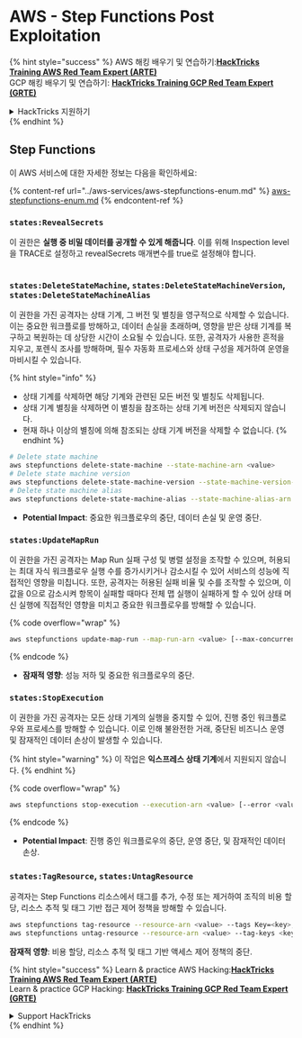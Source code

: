 # AWS - Step Functions Post Exploitation

{% hint style="success" %}
AWS 해킹 배우기 및 연습하기:<img src="../../../.gitbook/assets/image (1) (1) (1).png" alt="" data-size="line">[**HackTricks Training AWS Red Team Expert (ARTE)**](https://training.hacktricks.xyz/courses/arte)<img src="../../../.gitbook/assets/image (1) (1) (1).png" alt="" data-size="line">\
GCP 해킹 배우기 및 연습하기: <img src="../../../.gitbook/assets/image (2).png" alt="" data-size="line">[**HackTricks Training GCP Red Team Expert (GRTE)**<img src="../../../.gitbook/assets/image (2).png" alt="" data-size="line">](https://training.hacktricks.xyz/courses/grte)

<details>

<summary>HackTricks 지원하기</summary>

* [**구독 계획**](https://github.com/sponsors/carlospolop) 확인하기!
* **💬 [**Discord 그룹**](https://discord.gg/hRep4RUj7f) 또는 [**텔레그램 그룹**](https://t.me/peass)에 참여하거나 **Twitter** 🐦 [**@hacktricks\_live**](https://twitter.com/hacktricks_live)**를 팔로우하세요.**
* **[**HackTricks**](https://github.com/carlospolop/hacktricks) 및 [**HackTricks Cloud**](https://github.com/carlospolop/hacktricks-cloud) 깃허브 리포지토리에 PR을 제출하여 해킹 트릭을 공유하세요.**

</details>
{% endhint %}

## Step Functions

이 AWS 서비스에 대한 자세한 정보는 다음을 확인하세요:

{% content-ref url="../aws-services/aws-stepfunctions-enum.md" %}
[aws-stepfunctions-enum.md](../aws-services/aws-stepfunctions-enum.md)
{% endcontent-ref %}

### `states:RevealSecrets`

이 권한은 **실행 중 비밀 데이터를 공개할 수 있게 해줍니다**. 이를 위해 Inspection level을 TRACE로 설정하고 revealSecrets 매개변수를 true로 설정해야 합니다.

<figure><img src="../../../.gitbook/assets/image (348).png" alt=""><figcaption></figcaption></figure>

### `states:DeleteStateMachine`, `states:DeleteStateMachineVersion`, `states:DeleteStateMachineAlias`

이 권한을 가진 공격자는 상태 기계, 그 버전 및 별칭을 영구적으로 삭제할 수 있습니다. 이는 중요한 워크플로를 방해하고, 데이터 손실을 초래하며, 영향을 받은 상태 기계를 복구하고 복원하는 데 상당한 시간이 소요될 수 있습니다. 또한, 공격자가 사용한 흔적을 지우고, 포렌식 조사를 방해하며, 필수 자동화 프로세스와 상태 구성을 제거하여 운영을 마비시킬 수 있습니다.

{% hint style="info" %}
* 상태 기계를 삭제하면 해당 기계와 관련된 모든 버전 및 별칭도 삭제됩니다.
* 상태 기계 별칭을 삭제하면 이 별칭을 참조하는 상태 기계 버전은 삭제되지 않습니다.
* 현재 하나 이상의 별칭에 의해 참조되는 상태 기계 버전을 삭제할 수 없습니다.
{% endhint %}
```bash
# Delete state machine
aws stepfunctions delete-state-machine --state-machine-arn <value>
# Delete state machine version
aws stepfunctions delete-state-machine-version --state-machine-version-arn <value>
# Delete state machine alias
aws stepfunctions delete-state-machine-alias --state-machine-alias-arn <value>
```
* **Potential Impact**: 중요한 워크플로우의 중단, 데이터 손실 및 운영 중단.

### `states:UpdateMapRun`

이 권한을 가진 공격자는 Map Run 실패 구성 및 병렬 설정을 조작할 수 있으며, 허용되는 최대 자식 워크플로우 실행 수를 증가시키거나 감소시킬 수 있어 서비스의 성능에 직접적인 영향을 미칩니다. 또한, 공격자는 허용된 실패 비율 및 수를 조작할 수 있으며, 이 값을 0으로 감소시켜 항목이 실패할 때마다 전체 맵 실행이 실패하게 할 수 있어 상태 머신 실행에 직접적인 영향을 미치고 중요한 워크플로우를 방해할 수 있습니다.

{% code overflow="wrap" %}
```bash
aws stepfunctions update-map-run --map-run-arn <value> [--max-concurrency <value>] [--tolerated-failure-percentage <value>] [--tolerated-failure-count <value>]
```
{% endcode %}

* **잠재적 영향**: 성능 저하 및 중요한 워크플로우의 중단.

### `states:StopExecution`

이 권한을 가진 공격자는 모든 상태 기계의 실행을 중지할 수 있어, 진행 중인 워크플로우와 프로세스를 방해할 수 있습니다. 이로 인해 불완전한 거래, 중단된 비즈니스 운영 및 잠재적인 데이터 손상이 발생할 수 있습니다.

{% hint style="warning" %}
이 작업은 **익스프레스 상태 기계**에서 지원되지 않습니다.
{% endhint %}

{% code overflow="wrap" %}
```bash
aws stepfunctions stop-execution --execution-arn <value> [--error <value>] [--cause <value>]
```
{% endcode %}

* **Potential Impact**: 진행 중인 워크플로우의 중단, 운영 중단, 및 잠재적인 데이터 손상.

### `states:TagResource`, `states:UntagResource`

공격자는 Step Functions 리소스에서 태그를 추가, 수정 또는 제거하여 조직의 비용 할당, 리소스 추적 및 태그 기반 접근 제어 정책을 방해할 수 있습니다.
```bash
aws stepfunctions tag-resource --resource-arn <value> --tags Key=<key>,Value=<value>
aws stepfunctions untag-resource --resource-arn <value> --tag-keys <key>
```
**잠재적 영향**: 비용 할당, 리소스 추적 및 태그 기반 액세스 제어 정책의 중단.

{% hint style="success" %}
Learn & practice AWS Hacking:<img src="../../../.gitbook/assets/image (1) (1) (1).png" alt="" data-size="line">[**HackTricks Training AWS Red Team Expert (ARTE)**](https://training.hacktricks.xyz/courses/arte)<img src="../../../.gitbook/assets/image (1) (1) (1).png" alt="" data-size="line">\
Learn & practice GCP Hacking: <img src="../../../.gitbook/assets/image (2).png" alt="" data-size="line">[**HackTricks Training GCP Red Team Expert (GRTE)**<img src="../../../.gitbook/assets/image (2).png" alt="" data-size="line">](https://training.hacktricks.xyz/courses/grte)

<details>

<summary>Support HackTricks</summary>

* Check the [**subscription plans**](https://github.com/sponsors/carlospolop)!
* **Join the** 💬 [**Discord group**](https://discord.gg/hRep4RUj7f) or the [**telegram group**](https://t.me/peass) or **follow** us on **Twitter** 🐦 [**@hacktricks\_live**](https://twitter.com/hacktricks_live)**.**
* **Share hacking tricks by submitting PRs to the** [**HackTricks**](https://github.com/carlospolop/hacktricks) and [**HackTricks Cloud**](https://github.com/carlospolop/hacktricks-cloud) github repos.

</details>
{% endhint %}
